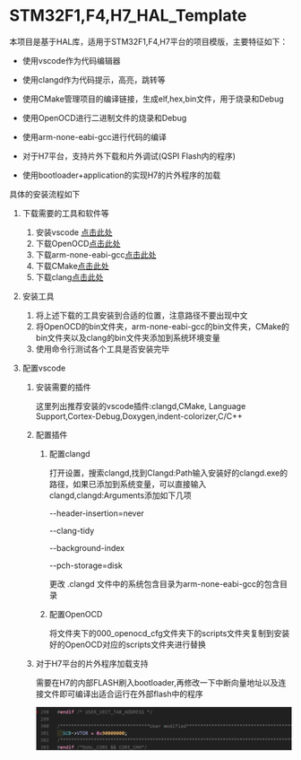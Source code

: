 # STM32F1,F4,H7_HAL_Template

本项目是基于HAL库，适用于STM32F1,F4,H7平台的项目模版，主要特征如下：

- 使用vscode作为代码编辑器

- 使用clangd作为代码提示，高亮，跳转等

- 使用CMake管理项目的编译链接，生成elf,hex,bin文件，用于烧录和Debug

- 使用OpenOCD进行二进制文件的烧录和Debug

- 使用arm-none-eabi-gcc进行代码的编译

- 对于H7平台，支持片外下载和片外调试(QSPI Flash内的程序)

- 使用bootloader+application的实现H7的片外程序的加载

  
  
    

具体的安装流程如下

1. 下载需要的工具和软件等

    1. 安装vscode [点击此处](https://code.visualstudio.com/)
    2. 下载OpenOCD[点击此处](https://github.com/openocd-org/openocd/releases)
    3. 下载arm-none-eabi-gcc[点击此处](https://github.com/xpack-dev-tools/arm-none-eabi-gcc-xpack/releases)
    4. 下载CMake[点击此处](https://cmake.org/download/)
    5. 下载clang[点击此处](https://github.com/llvm/llvm-project/releases)

2. 安装工具

    1. 将上述下载的工具安装到合适的位置，注意路径不要出现中文
    2. 将OpenOCD的bin文件夹，arm-none-eabi-gcc的bin文件夹，CMake的bin文件夹以及clang的bin文件夹添加到系统环境变量
    3. 使用命令行测试各个工具是否安装完毕

3. 配置vscode

    1. 安装需要的插件

        这里列出推荐安装的vscode插件:clangd,CMake, Language Support,Cortex-Debug,Doxygen,indent-colorizer,C/C++

    2. 配置插件

        1. 配置clangd

            打开设置，搜索clangd,找到Clangd:Path输入安装好的clangd.exe的路径，如果已添加到系统变量，可以直接输入clangd,clangd:Arguments添加如下几项

            --header-insertion=never

            --clang-tidy

            --background-index

            --pch-storage=disk	

            更改 .clangd 文件中的系统包含目录为arm-none-eabi-gcc的包含目录

        2. 配置OpenOCD
        
            将文件夹下的000_openocd_cfg文件夹下的scripts文件夹复制到安装好的OpenOCD对应的scripts文件夹进行替换
        
    3. 对于H7平台的片外程序加载支持
    
        需要在H7的内部FLASH刷入bootloader,再修改一下中断向量地址以及连接文件即可编译出适合运行在外部flash中的程序
    
        ![image-20240123001702531](resource\sp20240123_001608_292.png)

​			



​	



